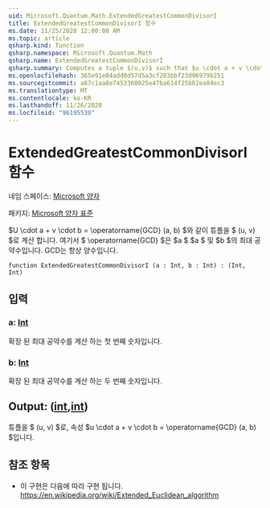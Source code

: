 ```yaml
---
uid: Microsoft.Quantum.Math.ExtendedGreatestCommonDivisorI
title: ExtendedGreatestCommonDivisorI 함수
ms.date: 11/25/2020 12:00:00 AM
ms.topic: article
qsharp.kind: function
qsharp.namespace: Microsoft.Quantum.Math
qsharp.name: ExtendedGreatestCommonDivisorI
qsharp.summary: Computes a tuple $(u,v)$ such that $u \cdot a + v \cdot b = \operatorname{GCD}(a, b)$, where $\operatorname{GCD}$ is $a$ greatest common divisor of $a$ and $b$. The GCD is always positive.
ms.openlocfilehash: 365e91e84add0d57d5a3cf203bbf23d96979b251
ms.sourcegitcommit: a87c1aa8e7453360025e47ba614f25b02ea84ec3
ms.translationtype: MT
ms.contentlocale: ko-KR
ms.lasthandoff: 11/26/2020
ms.locfileid: "96195530"
---
```

# <a name="extendedgreatestcommondivisori-function"></a>ExtendedGreatestCommonDivisorI 함수

네임 스페이스: [Microsoft 양자](xref:Microsoft.Quantum.Math)

패키지: [Microsoft 양자 표준](https://nuget.org/packages/Microsoft.Quantum.Standard)


$U \cdot a + v \cdot b = \operatorname{GCD} (a, b) $와 같이 튜플을 $ (u, v) $로 계산 합니다. 여기서 $ \operatorname{GCD} $은 $a $ $a $ 및 $b $의 최대 공약수입니다. GCD는 항상 양수입니다.

```qsharp
function ExtendedGreatestCommonDivisorI (a : Int, b : Int) : (Int, Int)
```


## <a name="input"></a>입력

### <a name="a--int"></a>a: [Int](xref:microsoft.quantum.lang-ref.int)

확장 된 최대 공약수를 계산 하는 첫 번째 숫자입니다.


### <a name="b--int"></a>b: [Int](xref:microsoft.quantum.lang-ref.int)

확장 된 최대 공약수를 계산 하는 두 번째 숫자입니다.



## <a name="output--intint"></a>Output: ([int](xref:microsoft.quantum.lang-ref.int),[int](xref:microsoft.quantum.lang-ref.int))

튜플을 $ (u, v) $로, 속성 $u \cdot a + v \cdot b = \operatorname{GCD} (a, b) $입니다.

## <a name="references"></a>참조 항목

- 이 구현은 다음에 따라 구현 됩니다. https://en.wikipedia.org/wiki/Extended_Euclidean_algorithm